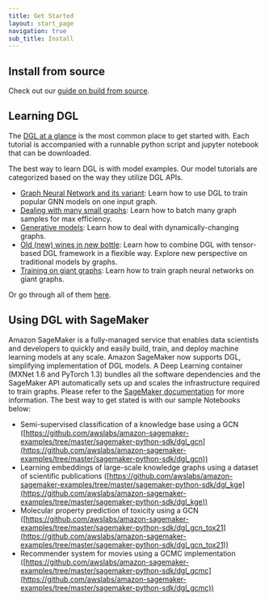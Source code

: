 ```yaml
---
title: Get Started
layout: start_page
navigation: true
sub_title: Install
---
```


Install from source
---

Check out our [guide on build from source](https://docs.dgl.ai/install/index.html#install-from-source).

Learning DGL
---
The [DGL at a glance](https://docs.dgl.ai/tutorials/basics/1_first.html) is
the most common place to get started with.  Each tutorial is accompanied with a
runnable python script and jupyter notebook that can be downloaded.

The best way to learn DGL is with model examples. Our model tutorials are
categorized based on the way they utilize DGL APIs.

* [Graph Neural Network and its
  variant](https://docs.dgl.ai/en/latest/tutorials/models/index.html#tutorials1-index):
Learn how to use DGL to train popular GNN models on one input graph.
* [Dealing with many small
  graphs](https://docs.dgl.ai/en/latest/tutorials/models/index.html#tutorials2-index):
Learn how to batch many graph samples for max efficiency.
* [Generative
  models](https://docs.dgl.ai/en/latest/tutorials/models/index.html#tutorials3-index):
Learn how to deal with dynamically-changing graphs.
* [Old (new) wines in new
  bottle](https://docs.dgl.ai/en/latest/tutorials/models/index.html#tutorials4-index):
Learn how to combine DGL with tensor-based DGL framework in a flexible way.
Explore new perspective on traditional models by graphs.
* [Training on giant
  graphs](https://docs.dgl.ai/en/latest/tutorials/models/index.html#tutorials5-index):
Learn how to train graph neural networks on giant graphs.

Or go through all of them
[here](https://docs.dgl.ai/en/latest/tutorials/models/index.html).

Using DGL with SageMaker
---

Amazon SageMaker is a fully-managed service that enables data scientists and
developers to quickly and easily build, train, and deploy machine learning
models at any scale. Amazon SageMaker now supports DGL, simplifying
implementation of DGL models. A Deep Learning container (MXNet 1.6 and PyTorch
1.3) bundles all the software dependencies and the SageMaker API automatically
sets up and scales the infrastructure required to train graphs. Please refer to
the [SageMaker documentation](https://docs.aws.amazon.com/sagemaker/latest/dg/deep-graph-libary.html) for
more information. The best way to get stated is with our sample Notebooks
below:

* Semi-supervised classification of a knowledge base using a GCN ([https://github.com/awslabs/amazon-sagemaker-examples/tree/master/sagemaker-python-sdk/dgl_gcn](https://github.com/awslabs/amazon-sagemaker-examples/tree/master/sagemaker-python-sdk/dgl_gcn))
* Learning embeddings of large-scale knowledge graphs using a dataset of scientific publications ([https://github.com/awslabs/amazon-sagemaker-examples/tree/master/sagemaker-python-sdk/dgl_kge](https://github.com/awslabs/amazon-sagemaker-examples/tree/master/sagemaker-python-sdk/dgl_kge))
* Molecular property prediction of toxicity using a GCN ([https://github.com/awslabs/amazon-sagemaker-examples/tree/master/sagemaker-python-sdk/dgl_gcn_tox21](https://github.com/awslabs/amazon-sagemaker-examples/tree/master/sagemaker-python-sdk/dgl_gcn_tox21))
* Recommender system for movies using a GCMC implementation ([https://github.com/awslabs/amazon-sagemaker-examples/tree/master/sagemaker-python-sdk/dgl_gcmc](https://github.com/awslabs/amazon-sagemaker-examples/tree/master/sagemaker-python-sdk/dgl_gcmc))
